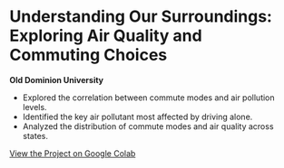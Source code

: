 # Understanding Our Surroundings: Exploring Air Quality and Commuting Choices

**Old Dominion University**

- Explored the correlation between commute modes and air pollution levels.
- Identified the key air pollutant most affected by driving alone.
- Analyzed the distribution of commute modes and air quality across states.

[View the Project on Google Colab](https://colab.research.google.com/drive/1Hmx55neE_G1JlhbqC4qf7Vwyui6WSJIo?usp=sharing)
